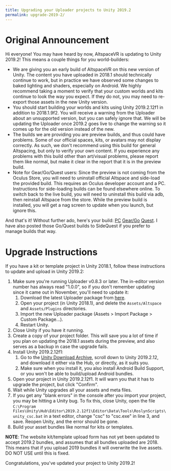 ```yaml
---
title: Upgrading your Uploader projects to Unity 2019.2
permalink: upgrade-2019-2/
---
```


Original Announcement
======================

Hi everyone! You may have heard by now, AltspaceVR is updating to Unity 2019.2! This means a couple things for you world-builders:

* We are giving you an early build of AltspaceVR on this new version of Unity. The content you have uploaded in 2018.1 should technically continue to work, but in practice we have observed some changes to baked lighting and shaders, especially on Android. We highly recommend taking a moment to verify that your custom worlds and kits continue to look the way you expect. If they do not, you may need to re-export those assets in the new Unity version.
* You should start building your worlds and kits using Unity 2019.2.12f1 in addition to 2018.1.9f2. You will receive a warning from the Uploader about an unsupported version, but you can safely ignore that. We will be updating the Uploader once 2019.2 goes live to change the warning so it comes up for the old version instead of the new.
* The builds we are providing you are preview builds, and thus could have problems. Some of our official spaces, kits, or avatars may not display correctly. As such, we don't recommend using this build for general Altspacing, but only to verify your own content. If you experience any problems with this build other than art/visual problems, please report them like normal, but make it clear in the report that it is in the preview build.
* Note for Gear/Go/Quest users: Since the preview is not coming from the Oculus Store, you will need to uninstall official Altspace and side-load the provided build. This requires an Oculus developer account and a PC. Instructions for side-loading builds can be found elsewhere online. To switch back to the live build, you will need to uninstall this build via adb, then reinstall Altspace from the store. While the preview build is installed, you will get a nag screen to update when you launch, but ignore this.

And that's it! Without further ado, here's your build: [PC](https://altvr.com/unity-2019-preview-pc/) [Gear/Go](https://altvr.com/unity-2019-preview-go/) [Quest](https://altvr.com/unity-2019-preview-quest/). I have also posted those Go/Quest builds to SideQuest if you prefer to manage builds that way.

Upgrade Instructions
=====================

If you have a kit or template project in Unity 2018.1, follow these instructions to update and upload in Unity 2019.2:

1. Make sure you're running Uploader v0.8.3 or later. The in-editor version number has always read "1.0.0", so if you don't remember updating since it came out in November, you'll need to update it:
    1. Download the latest Uploader package from [here](https://altvr.com/download-latest-unity-uploader/).
    2. Open your project (in Unity 2018.1), and delete the `Assets/Altspace` and `Assets/Plugins` directories.
    3. Import the new Uploader package (Assets > Import Package > Custom Package...).
    4. Restart Unity.
2. Close Unity if you have it running.
3. Create a copy of your project folder. This will save you a lot of time if you plan on updating the 2018.1 assets during the preview, and also serves as a backup in case the upgrade fails.
4. Install Unity 2019.2.12f1:
    1. Go to the [Unity Download Archive](https://unity3d.com/get-unity/download/archive), scroll down to Unity 2019.2.12, and download it either via the Hub, or directly, as it suits you.
    2. Make sure when you install it, you also install Android Build Support, or you won't be able to build/upload Android bundles.
5. Open your project in Unity 2019.2.12f1. It will warn you that it has to upgrade the project, but click "Confirm".
6. Wait while Unity upgrades all your assets and meta files.
7. If you get any "blank errors" in the console after you import your project, you may be hitting a Unity bug. To fix this, close Unity, open the file `C:\Program Files\Unity\Hub\Editor\2019.2.12f1\Editor\Data\Tools\RoslynScripts\unity_csc.bat` in a text editor, change "csc" to "csc.exe" in line 3, and save. Reopen Unity, and the error should be gone.
8. Build your asset bundles like normal for kits or templates.

**NOTE**: The website kit/template upload form has not yet been updated to accept 2019.2 bundles, and assumes that all bundles uploaded are 2018. This means that if you upload 2019 bundles it will overwrite the live assets. DO NOT USE until this is fixed.

Congratulations, you've updated your project to Unity 2019.2!
